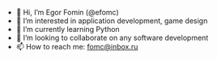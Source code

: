 - 👋 Hi, I’m Egor Fomin (@efomc)
- 👀 I’m interested in application development, game design
- 🌱 I’m currently learning Python
- 💞️ I’m looking to collaborate on any software development
- 📫 How to reach me: fomc@inbox.ru

<!---
efomc/efomc is a ✨ special ✨ repository because its `README.md` (this file) appears on your GitHub profile.
You can click the Preview link to take a look at your changes.
--->
